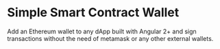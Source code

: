 # Simple Smart Contract Wallet

Add an Ethereum wallet to any dApp built with Angular 2+ and sign transactions without the need of metamask or any other external wallets.
